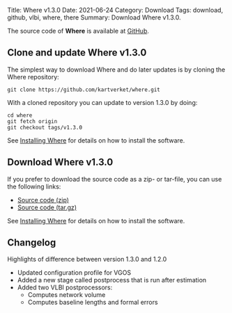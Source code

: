 Title: Where v1.3.0
Date: 2021-06-24
Category: Download
Tags: download, github, vlbi, where, there
Summary: Download Where v1.3.0.

The source code of **Where** is available at
[GitHub](https://github.com/kartverket/where).

## Clone and update Where v1.3.0

The simplest way to download Where and do later updates is by cloning the Where
repository:

    git clone https://github.com/kartverket/where.git

With a cloned repository you can update to version 1.3.0 by doing:

    cd where
    git fetch origin
    git checkout tags/v1.3.0

See [Installing Where]({filename}20180606_install.md) for details on how to install
the software.


## Download Where v1.3.0

If you prefer to download the source code as a zip- or tar-file, you can use the
following links:

+ [Source code (zip)](https://github.com/kartverket/where/archive/v1.3.0.zip)
+ [Source code (tar.gz)](https://github.com/kartverket/where/archive/v1.3.0.tar.gz)

See [Installing Where]({filename}20180606_install.md) for details on how to install
the software.


## Changelog

Highlights of difference between version 1.3.0 and 1.2.0

+ Updated configuration profile for VGOS
+ Added a new stage called postprocess that is run after estimation
+ Added two VLBI postprocessors:
	+ Computes network volume
	+ Computes baseline lengths and formal errors

